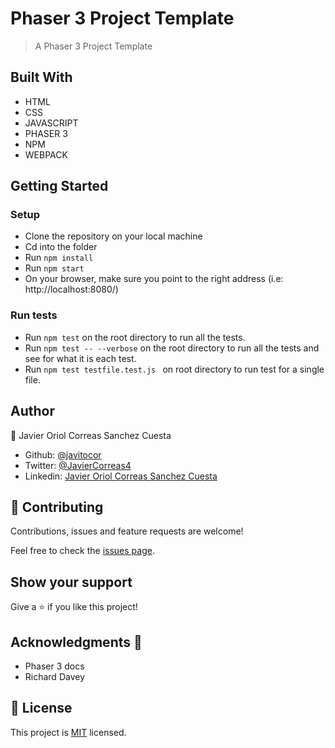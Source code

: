 

# Phaser 3 Project Template

>  A Phaser 3 Project Template

## Built With

- HTML 
- CSS
- JAVASCRIPT
- PHASER 3
- NPM
- WEBPACK

## Getting Started


### Setup

- Clone the repository on your local machine
- Cd into the folder
- Run `npm install`
- Run `npm start`
- On your browser, make sure you point to the right address (i.e: http://localhost:8080/)

### Run tests

- Run ```npm test``` on the root directory to run all the tests.
- Run `npm test -- --verbose` on the root directory to run all the tests and see for what it is each test.
- Run ```npm test testfile.test.js ``` on root directory to run test for a single file.

## Author

👤 Javier Oriol Correas Sanchez Cuesta 
- Github: [@javitocor](https://github.com/javitocor) 
- Twitter: [@JavierCorreas4](https://twitter.com/JavierCorreas4) 
- Linkedin: [Javier Oriol Correas Sanchez Cuesta](https://www.linkedin.com/in/javier-correas-sanchez-cuesta-15289482/) 

## 🤝 Contributing

Contributions, issues and feature requests are welcome!

Feel free to check the [issues page](https://github.com/javitocor/Phaser3-Template/issues).

## Show your support

Give a ⭐️ if you like this project!

## Acknowledgments 🚀

- Phaser 3 docs
- Richard Davey

## 📝 License

This project is [MIT](lic.url) licensed.

